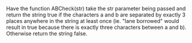 Have the function ABCheck(str) take the str parameter being passed and
return the string true if the characters a and b are separated by exactly
3 places anywhere in the string at least once (ie. "lane borrowed" would
result in true because there is exactly three characters between a and b).
Otherwise return the string false.
